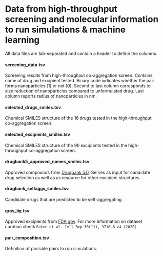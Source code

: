 # Data from high-throughput screening and molecular information to run simulations & machine learning 

All data files are tab-separated and contain a header to define the columns.

#### screening_data.tsv	

Screening results from high-throughput co-aggregation screen.
Contains name of drug and excipient tested. Binary code indicates
whether the pair forms nanoparticles (1) or not (0). Second to last column
corresponds to size reduction of nanoparticles compared
to unformulated drug. Last column reports radius of nanoparticles
in nm.

#### selected_drugs_smiles.tsv	

Chemical SMILES structure of the 16 drugs tested in the
high-throughput co-aggregation screen.

#### selected_excipients_smiles.tsv

Chemical SMILES structure of the 90 excipients tested in the
high-throughput co-aggregation screen.

#### drugbank5_approved_names_smiles.tsv	

Approved compounds from [Drugbank 5.0](https://www.drugbank.ca/).
Serves as input for candidate drug selection as well as 
as resource for other excipient structures.

#### drugbank_selfaggs_smiles.tsv	

Candidate drugs that are predicted to be self-aggregating.

#### gras_iig.tsv	

Approved excipients from [FDA.gov](https://www.fda.gov/).
For more information on dataset curation check
 ` Reker et al. Cell Rep 30(11), 3710-6.e4 (2020) `

#### pair_composition.tsv	

Definition of possible pairs to run simulations. 
